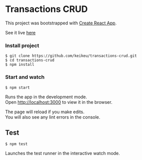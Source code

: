 # Transactions CRUD
This project was bootstrapped with [Create React App](https://github.com/facebook/create-react-app).

See it live [here](https://keikeu.github.io/transactions-crud/)

### Install project
```
$ git clone https://github.com/keikeu/transactions-crud.git
$ cd transactions-crud
$ npm install
```

### Start and watch
```
$ npm start
```
Runs the app in the development mode.<br />
Open [http://localhost:3000](http://localhost:3000) to view it in the browser.

The page will reload if you make edits.<br />
You will also see any lint errors in the console.

## Test
```
$ npm test
```
Launches the test runner in the interactive watch mode.<br />
